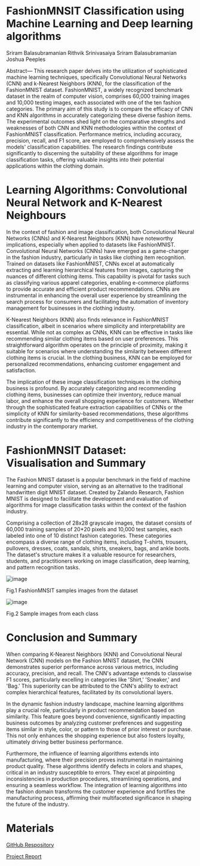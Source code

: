 # FashionMNSIT Classification using Machine Learning and Deep learning algorithms

Sriram Balasubramanian            Rithvik Srinivasaiya        Sriram Balasubramanian        Joshua Peeples

Abstract— This research paper delves into the utilization of sophisticated machine learning techniques, specifically Convolutional Neural Networks (CNN) and k-Nearest Neighbors (KNN), for the classification of the FashionMNIST dataset. FashionMNIST, a widely recognized benchmark dataset in the realm of computer vision, comprises 60,000 training images and 10,000 testing images, each associated with one of the ten fashion categories. The primary aim of this study is to compare the efficacy of CNN and KNN algorithms in accurately categorizing these diverse fashion items. The experimental outcomes shed light on the comparative strengths and weaknesses of both CNN and KNN methodologies within the context of FashionMNIST classification. Performance metrics, including accuracy, precision, recall, and F1 score, are employed to comprehensively assess the models' classification capabilities. The research findings contribute significantly to discerning the suitability of these algorithms for image classification tasks, offering valuable insights into their potential applications within the clothing domain.

# Learning Algorithms: Convolutional Neural Network and K-Nearest Neighbours

In the context of fashion and image classification, both Convolutional Neural Networks (CNNs) and K-Nearest Neighbors (KNN) have noteworthy implications, especially when applied to datasets like FashionMNIST.
Convolutional Neural Networks (CNNs) have emerged as a game-changer in the fashion industry, particularly in tasks like clothing item recognition. Trained on datasets like FashionMNIST, CNNs excel at automatically extracting and learning hierarchical features from images, capturing the nuances of different clothing items. This capability is pivotal for tasks such as classifying various apparel categories, enabling e-commerce platforms to provide accurate and efficient product recommendations. CNNs are instrumental in enhancing the overall user experience by streamlining the search process for consumers and facilitating the automation of inventory management for businesses in the clothing industry.

K-Nearest Neighbors (KNN) also finds relevance in FashionMNIST classification, albeit in scenarios where simplicity and interpretability are essential. While not as complex as CNNs, KNN can be effective in tasks like recommending similar clothing items based on user preferences. This straightforward algorithm operates on the principle of proximity, making it suitable for scenarios where understanding the similarity between different clothing items is crucial. In the clothing business, KNN can be employed for personalized recommendations, enhancing customer engagement and satisfaction.

The implication of these image classification techniques in the clothing business is profound. By accurately categorizing and recommending clothing items, businesses can optimize their inventory, reduce manual labor, and enhance the overall shopping experience for customers. Whether through the sophisticated feature extraction capabilities of CNNs or the simplicity of KNN for similarity-based recommendations, these algorithms contribute significantly to the efficiency and competitiveness of the clothing industry in the contemporary market.

# FashionMNSIT Dataset: Visualisation and Summary

The Fashion MNIST dataset is a popular benchmark in the field of machine learning and computer vision, serving as an alternative to the traditional handwritten digit MNIST dataset. Created by Zalando Research, Fashion MNIST is designed to facilitate the development and evaluation of algorithms for image classification tasks within the context of the fashion industry.

Comprising a collection of 28x28 grayscale images, the dataset consists of 60,000 training samples of 20*20 pixels and 10,000 test samples, each labeled into one of 10 distinct fashion categories. These categories encompass a diverse range of clothing items, including T-shirts, trousers, pullovers, dresses, coats, sandals, shirts, sneakers, bags, and ankle boots. The dataset's structure makes it a valuable resource for researchers, students, and practitioners working on image classification, deep learning, and pattern recognition tasks.

![image](https://github.com/RITHVIK23/ECENGroup32.github.io/assets/58556705/edd7f532-21d4-4bda-8810-a5fe3022fec8) 

  Fig.1 FashionMNSIT samples images from the dataset        
  
![image](https://github.com/RITHVIK23/ECENGroup32.github.io/assets/58556705/5fcbea61-775c-4684-86e1-ef05df661a33)
  
  Fig.2 Sample images from each class

# Conclusion and Summary

When comparing K-Nearest Neighbors (KNN) and Convolutional Neural Network (CNN) models on the Fashion MNIST dataset, the CNN demonstrates superior performance across various metrics, including accuracy, precision, and recall. The CNN's advantage extends to classwise F1 scores, particularly excelling in categories like 'Shirt,' 'Sneaker,' and 'Bag.' This superiority can be attributed to the CNN's ability to extract complex hierarchical features, facilitated by its convolutional layers.

In the dynamic fashion industry landscape, machine learning algorithms play a crucial role, particularly in product recommendation based on similarity. This feature goes beyond convenience, significantly impacting business outcomes by analyzing customer preferences and suggesting items similar in style, color, or pattern to those of prior interest or purchase. This not only enhances the shopping experience but also fosters loyalty, ultimately driving better business performance.

Furthermore, the influence of learning algorithms extends into manufacturing, where their precision proves instrumental in maintaining product quality. These algorithms identify defects in colors and shapes, critical in an industry susceptible to errors. They excel at pinpointing inconsistencies in production procedures, streamlining operations, and ensuring a seamless workflow. The integration of learning algorithms into the fashion domain transforms the customer experience and fortifies the manufacturing process, affirming their multifaceted significance in shaping the future of the industry.


# Materials

[GitHub Respository](https://github.com/RITHVIK23/FashionMNSIT_CNN)

[Project Report](https://github.com/RITHVIK23/ECENGroup32.github.io/blob/main/Group32_ECEN758_Report.pdf)




